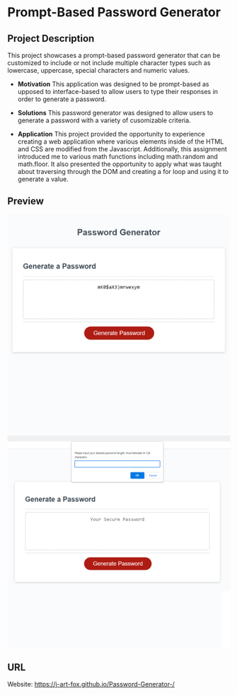 # Prompt-Based Password Generator

## Project Description

This project showcases a prompt-based password generator that can be customized to include or not include multiple character types such as lowercase, uppercase, special characters and numeric values.

* **Motivation** This application was designed to be prompt-based as upposed to interface-based to allow users to type their responses in order to generate a password.  

* **Solutions** This password generator was designed to allow users to generate a password with a variety of cusomizable criteria.  

* **Application** This project provided the opportunity to experience creating a web application where various elements inside of the HTML and CSS are modified from the Javascript. Additionally, this assignment introduced me to various math functions including math.random and math.floor. It also presented the opportunity to apply what was taught about traversing through the DOM and creating a for loop and using it to generate a value.

## Preview
![Preview1](./assets/preview1.png)
![Preview2](./assets/preview2.png)

## URL
Website: https://j-art-fox.github.io/Password-Generator-/